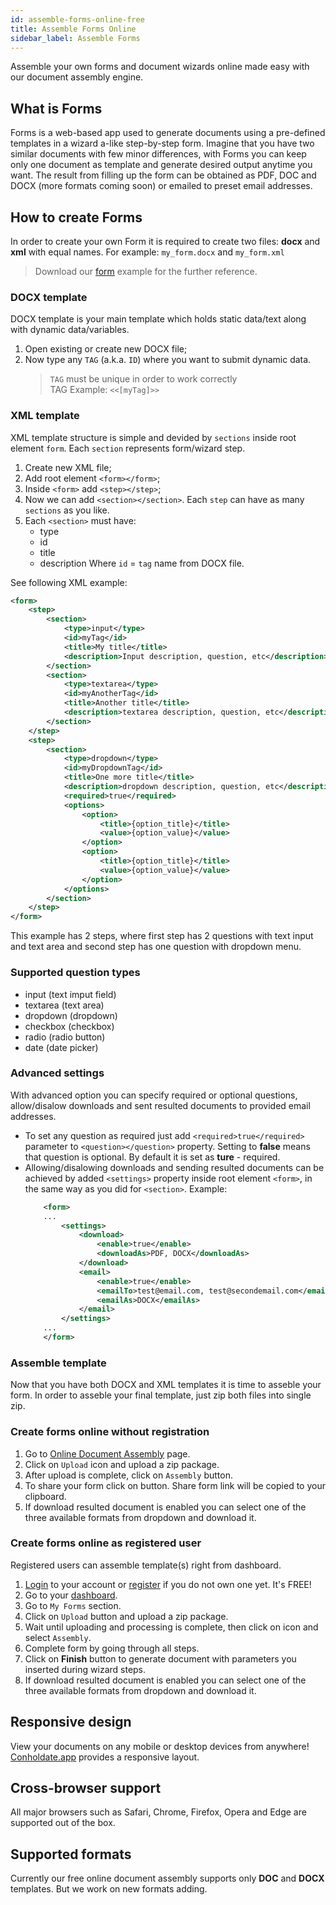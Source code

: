 ```yaml
---
id: assemble-forms-online-free
title: Assemble Forms Online
sidebar_label: Assemble Forms
---
```


Assemble your own forms and document wizards online made easy with our document assembly engine.

## What is Forms
Forms is a web-based app used to generate documents using a pre-defined templates in a wizard a-like step-by-step form.
Imagine that you have two similar documents with few minor differences, with Forms you can keep only one document as template and generate desired output anytime you want.
The result from filling up the form can be obtained as PDF, DOC and DOCX (more formats coming soon) or emailed to preset email addresses.

## How to create Forms
In order to create your own Form it is required to create two files: **docx** and **xml** with equal names.
For example: `my_form.docx` and `my_form.xml`
> Download our [form](/download?template=example-forms.zip) example for the further reference.

### DOCX template
DOCX template is your main template which holds static data/text along with dynamic data/variables.
1. Open existing or create new DOCX file;
1. Now type any `TAG` (a.k.a. `ID`) where you want to submit dynamic data.
	> `TAG` must be unique in order to work correctly  
	> TAG Example: `<<[myTag]>>`

### XML template
XML template structure is simple and devided by `sections` inside root element `form`. Each `section` represents form/wizard step.
1. Create new XML file;
1. Add root element `<form></form>`;
1. Inside `<form>` add `<step></step>`;
1. Now we can add `<section></section>`. Each `step` can have as many `sections` as you like.
1. Each `<section>` must have:
	- type
	- id
	- title
	- description
	Where `id` = `tag` name from DOCX file.

See following XML example:
```xml
<form>
	<step>
		<section>
			<type>input</type>
			<id>myTag</id>
			<title>My title</title>
			<description>Input description, question, etc</description>
		</section>
		<section>
			<type>textarea</type>
			<id>myAnotherTag</id>
			<title>Another title</title>
			<description>textarea description, question, etc</description>
		</section>
	</step>
	<step>
		<section>
			<type>dropdown</type>
			<id>myDropdownTag</id>
			<title>One more title</title>
			<description>dropdown description, question, etc</description>
			<required>true</required>
			<options>
                <option>
					<title>{option_title}</title>
					<value>{option_value}</value>
				</option>
                <option>
					<title>{option_title}</title>
					<value>{option_value}</value>
				</option>           
            </options>
		</section>
	</step>
</form>
```
This example has 2 steps, where first step has 2 questions with text input and text area and second step has one question with dropdown menu.

### Supported question types
- input (text imput field)
- textarea (text area)
- dropdown (dropdown)
- checkbox (checkbox)
- radio (radio button)
- date (date picker)

### Advanced settings
With advanced option you can specify required or optional questions, allow/disalow downloads and sent resulted documents to provided email addresses.
- To set any question as required just add `<required>true</required>` parameter to `<question></question>` property. Setting to **false** means that question is optional.
	By default it is set as **ture** - required.
- Allowing/disalowing downloads and sending resulted documents can be achieved by added `<settings>` property inside root element `<form>`, in the same way as you did for `<section>`.
	Example:
	```xml
		<form>
		...
			<settings>
				<download>
					<enable>true</enable>
					<downloadAs>PDF, DOCX</downloadAs>
				</download>
				<email>
					<enable>true</enable>
					<emailTo>test@email.com, test@secondemail.com</emailTo>
					<emailAs>DOCX</emailAs>
				</email>
			</settings>
		...
		</form>
	```

### Assemble template
Now that you have both DOCX and XML templates it is time to asseble your form.
In order to asseble your final template, just zip both files into single zip.
	
### Create forms online without registration
1. Go to [Online Document Assembly](https://features.conholdate.app/assembly) page.
1. Click on `Upload` icon and upload a zip package.
1. After upload is complete, click on `Assembly` button.
1. To share your form click on <i class="far fa-copy"></i> button. Share form link will be copied to your clipboard.
1. If download resulted document is enabled you can select one of the three available formats from dropdown and download it.

### Create forms online as registered user
Registered users can assemble template(s) right from dashboard.
1. [Login](https://conholdate.app/signin) to your account or [register](https://conholdate.app/signin) if you do not own one yet. It's FREE!
1. Go to your [dashboard](https://dashboard.conholdate.app).
1. Go to `My Forms` section.
1. Click on `Upload` button and upload a zip package.
1. Wait until uploading and processing is complete, then click on <i class="fas fa-ellipsis-v"></i> icon and select `Assembly`.
1. Complete form by going through all steps.
1. Click on **Finish** button to generate document with parameters you inserted during wizard steps.
1. If download resulted document is enabled you can select one of the three available formats from dropdown and download it.

## Responsive design
View your documents on any mobile or desktop devices from anywhere! [Conholdate.app](https://conholdte.app) provides a responsive layout.

## Cross-browser support
All major browsers such as Safari, Chrome, Firefox, Opera and Edge are supported out of the box.

## Supported formats
Currently our free online document assembly supports only **DOC** and **DOCX** templates. But we work on new formats adding.